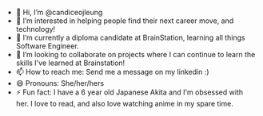 - 👋 Hi, I’m @candiceojleung
- 👀 I’m interested in helping people find their next career move, and technology! 
- 🌱 I’m currently a diploma candidate at BrainStation, learning all things Software Engineer. 
- 💞️ I’m looking to collaborate on projects where I can continue to learn the skills I've learned at Brainstation!
- 📫 How to reach me: Send me a message on my linkedin :) 
- 😄 Pronouns: She/her/hers
- ⚡ Fun fact: I have a 6 year old Japanese Akita and I'm obsessed with her. I love to read, and also love watching anime in my spare time. 

<!---
candiceojleung/candiceojleung is a ✨ special ✨ repository because its `README.md` (this file) appears on your GitHub profile.
You can click the Preview link to take a look at your changes.
--->
